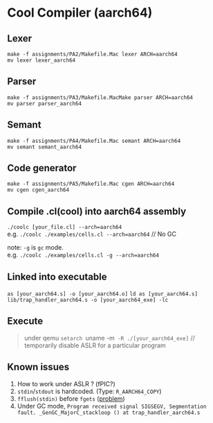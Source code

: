 # Cool Compiler (aarch64)


## Lexer
```
make -f assignments/PA2/Makefile.Mac lexer ARCH=aarch64
mv lexer lexer_aarch64
```

## Parser
```
make -f assignments/PA3/Makefile.MacMake parser ARCH=aarch64
mv parser parser_aarch64
```
## Semant
```
make -f assignments/PA4/Makefile.Mac semant ARCH=aarch64
mv semant semant_aarch64
```
## Code generator
```
make -f assignments/PA5/Makefile.Mac cgen ARCH=aarch64
mv cgen cgen_aarch64
```

## Compile .cl(cool) into aarch64 assembly
`./coolc [your_file.cl] --arch=aarch64` \
e.g. `./coolc ./examples/cells.cl --arch=aarch64` // No GC

note: `-g` is `gc` mode. \
e.g. `./coolc ./examples/cells.cl -g --arch=aarch64`

## Linked into executable
`as [your_aarch64.s] -o [your_aarch64.o]`
`ld as [your_aarch64.s] lib/trap_handler_aarch64.s -o [your_aarch64_exe] -lc`

## Execute 
> under qemu
`setarch `uname -m` -R ./[your_aarch64_exe]` // temporarily disable ASLR for a particular program


## Known issues
1. How to work under ASLR ? (fPIC?)
2. `stdin`/`stdout` is hardcoded. (Type: `R_AARCH64_COPY`)
3. `fflush(stdin)` before `fgets` ([problem](https://stackoverflow.com/a/63369562/5321961))
4. Under GC mode, `Program received signal SIGSEGV, Segmentation fault. _GenGC_MajorC_stackloop () at trap_handler_aarch64.s`
